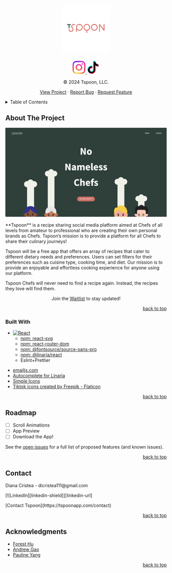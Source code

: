 <a name="readme-top"></a>
<!-- PROJECT SHIELDS -->
<!--
*** I'm using markdown "reference style" links for readability.
*** Reference links are enclosed in brackets [ ] instead of parentheses ( ).
*** See the bottom of this document for the declaration of the reference variables
*** for contributors-url, forks-url, etc. This is an optional, concise syntax you may use.
*** https://www.markdownguide.org/basic-syntax/#reference-style-links
-->
<!-- [![Contributors][contributors-shield]][contributors-url]
[![Issues][issues-shield]][issues-url]
[![MIT License][license-shield]][license-url] -->


<!-- PROJECT LOGO -->
<div align="center">
    <h1 align="center">
        <a href="https://tspoonapp.com" target="blank">
        <img src="./src/assets/logo/Full_Pink_Logo_Trans.png" alt="Tspoon Logo" width="150" height="150">
    </a>
    </h1>
    <p align="center" padding={12px}>
        <a href="https://www.instagram.com/tspoonapp/" target="blank">
            <img src="./src/assets/social-icons/Instagram/01 Gradient Glyph/Instagram_Glyph_Gradient.png" alt="Tspoon's Instagram" width="40" height="40" style='max-width: 70%'>
        </a>
        <a href="https://www.tiktok.com/@tspoon.app" target="blank">
            <img src="./src/assets/social-icons/TikTok Logo Pack/tiktok.png" alt="Tspoon's Tiktok" width="40" height="40" style='max-width: 70%'>
        </a>
    </p>
    <p align="center">
        © 2024 Tspoon, LLC.
    </p>
    <p align="center">
        <a href="https://tspoonapp.com/" target="blank">View Project</a>
        ·
        <a href="https://github.com/dicristea/tspoon-web/issues/new?labels=bug&template=bug-report---.md" target="blank">Report Bug</a>
        ·
        <a href="https://github.com/dicristea/tspoon-web/issues/new?labels=enhancement&template=feature-request---.md" target="blank">Request Feature</a>
    </p>
</div>



<!-- TABLE OF CONTENTS -->
<details>
  <summary>Table of Contents</summary>
  <ol>
    <li>
      <a href="#about-the-project">About The Project</a>
      <ul>
        <li><a href="#built-with">Built With</a></li>
      </ul>
    </li>
    <!-- <li>
      <a href="#getting-started">Getting Started</a>
      <ul>
        <li><a href="#prerequisites">Prerequisites</a></li>
        <li><a href="#installation">Installation</a></li>
      </ul>
    </li> -->
    <!-- <li><a href="#usage">Usage</a></li> -->
    <li><a href="#roadmap">Roadmap</a></li>
    <li><a href="#license">License</a></li>
    <li><a href="#contact">Contact</a></li>
    <li><a href="#acknowledgments">Acknowledgments</a></li>
  </ol>
</details>



<!-- ABOUT THE PROJECT -->
## About The Project

[![Product Name Screen Shot][product-screenshot]](https://tspoonapp.com)

<p align="left">
    **Tspoon** is a recipe sharing social media platform aimed at Chefs of all levels from amateur to professional who are creating their own personal brands as Chefs. Tspoon’s mission is to provide a platform for all Chefs to share their culinary journeys! 
</p>
<p align='left'>
    Tspoon will be a free app that offers an array of recipes that cater to different dietary needs and preferences. Users can set filters for their preferences such as cuisine type, cooking time, and diet. Our mission is to provide an enjoyable and effortless cooking experience for anyone using our platform. 
</p>
<p align='left'>
    Tspoon Chefs will never need to find a recipe again. Instead, the recipes they love will find them.
</p>

<p align='center'>Join the <a href="https://tspoonapp.com/#waitlist" target="blank">Waitlist</a> to stay updated!</p>


<p align="right"><a href="#readme-top">back to top</a></p>



### Built With

* [![React][React.js]][React-url]
    - [npm: react-svg](https://www.npmjs.com/package/react-svg)
    - [npm: react-router-dom](https://www.npmjs.com/package/react-router-dom)
    - [npm: @fontsource/source-sans-pro](https://www.npmjs.com/package/@fontsource/source-sans-pro)
    - [npm: @linaria/react](https://www.npmjs.com/package/@linaria/react)
    - Eslint+Prettier


- [emailjs.com](https://www.emailjs.com/)
- [Autocomplete for Linaria](https://marketplace.visualstudio.com/items?itemName=styled-components.vscode-styled-components)
- [Simple Icons](https://simpleicons.org/)
- <a href="https://www.flaticon.com/free-icons/tiktok" title="tiktok icons">Tiktok icons created by Freepik - Flaticon</a>


<p align="right"><a href="#readme-top">back to top</a></p>



<!-- GETTING STARTED -->
<!-- ## Getting Started

This is an example of how you may give instructions on setting up your project locally.
To get a local copy up and running follow these simple example steps.

### Prerequisites

This is an example of how to list things you need to use the software and how to install them.
* npm
  ```sh
  npm install npm@latest -g
  ```

### Installation

1. Get a free API Key at [https://example.com](https://example.com)
2. Clone the repo
   ```sh
   git clone https://github.com/dicristea/tspoon-web.git
   ```
3. Install NPM packages
   ```sh
   npm install
   ```
4. Enter your API in `config.js`
   ```js
   const API_KEY = 'ENTER YOUR API';
   ```

<p align="right"><a href="#readme-top">back to top</a></p>
 -->


<!-- USAGE EXAMPLES -->
<!-- ## Usage

Use this space to show useful examples of how a project can be used. Additional screenshots, code examples and demos work well in this space. You may also link to more resources.

_For more examples, please refer to the [Documentation](https://example.com)_

<p align="right"><a href="#readme-top">back to top</a></p>

 -->

<!-- ROADMAP -->
## Roadmap

- [ ] Scroll Animations
- [ ] App Preview
- [ ] Download the App!

See the [open issues](https://github.com/dicristea/tspoon-web/issues) for a full list of proposed features (and known issues).

<p align="right"><a href="#readme-top">back to top</a></p>




<!-- LICENSE -->
<!-- ## License

Distributed under the MIT License. See `LICENSE.txt` for more information.

<p align="right"><a href="#readme-top">back to top</a></p> -->



<!-- CONTACT -->
## Contact
<p align="left">Diana Cristea - dicristea111@gmail.com</p>
<p align="left">[![LinkedIn][linkedin-shield]][linkedin-url]</p>
[Contact Tspoon](https://tspoonapp.com/contact)

<p align="right"><a href="#readme-top">back to top</a></p>



<!-- ACKNOWLEDGMENTS -->
## Acknowledgments

* [Forest Hu](https://github.com/foresthu2006)
* [Andrew Gao](https://www.linkedin.com/in/andrew-gao/)
* [Pauline Yang](https://www.linkedin.com/in/pauline-hyejin-yang/)

<p align="right"><a href="#readme-top">back to top</a></p>



<!-- MARKDOWN LINKS & IMAGES -->
<!-- https://www.markdownguide.org/basic-syntax/#reference-style-links -->

<!-- [contributors-shield]: https://img.shields.io/github/contributors/dicristea/tspoon-web.svg?style=for-the-badge
[contributors-url]: https://github.com/dicristea/tspoon-web/graphs/contributors
[issues-shield]: https://img.shields.io/github/issues/dicristea/tspoon-web.svg?style=for-the-badge
[issues-url]: https://github.com/dicristea/tspoon-web/issues -->
<!-- [license-shield]: https://img.shields.io/github/license/dicristea/tspoon-web.svg?style=for-the-badge
[license-url]: https://github.com/dicristea/tspoon-web/blob/master/LICENSE.txt -->
[linkedin-shield]: https://img.shields.io/badge/-LinkedIn-black.svg?style=for-the-badge&logo=linkedin&colorB=555
[linkedin-url]: https://linkedin.com/in/dicristea
[product-screenshot]: ./src/assets/Tspoon_Site_Preview.png
[React.js]: https://img.shields.io/badge/React-20232A?style=for-the-badge&logo=react&logoColor=61DAFB
[React-url]: https://reactjs.org/